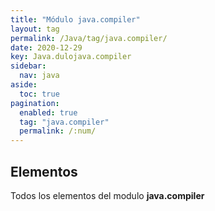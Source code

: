 ```yaml
---
title: "Módulo java.compiler"
layout: tag
permalink: /Java/tag/java.compiler/
date: 2020-12-29
key: Java.dulojava.compiler
sidebar: 
  nav: java
aside: 
  toc: true
pagination: 
  enabled: true
  tag: "java.compiler"
  permalink: /:num/
---
```


<h2>Elementos</h2>
Todos los elementos del modulo <strong>java.compiler</strong>

